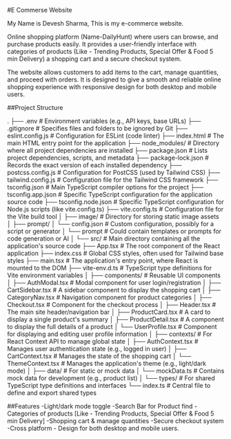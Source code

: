 #E Commerse Website

My Name is Devesh Sharma, This is my e-commerce website.

Online shopping platform (Name-DailyHunt) where users can browse, and purchase products easily. It provides a user-friendly interface with categories of products (Like - Trending Products, Special Offer & Food 5 min Delivery) a shopping cart and a secure checkout system.

The website allows customers to add items to the cart, manage quantities, and proceed with orders.
It is designed to give a smooth and reliable online shopping experience with responsive design for both desktop and mobile users.


##Project Structure

.
├── .env                  # Environment variables (e.g., API keys, base URLs)
├── .gitignore            # Specifies files and folders to be ignored by Git
├── eslint.config.js      # Configuration for ESLint (code linter)
├── index.html            # The main HTML entry point for the application
├── node_modules/         # Directory where all project dependencies are installed
├── package.json          # Lists project dependencies, scripts, and metadata
├── package-lock.json     # Records the exact version of each installed dependency
├── postcss.config.js     # Configuration for PostCSS (used by Tailwind CSS)
├── tailwind.config.js    # Configuration file for the Tailwind CSS framework
├── tsconfig.json         # Main TypeScript compiler options for the project
├── tsconfig.app.json     # Specific TypeScript configuration for the application source code
├── tsconfig.node.json    # Specific TypeScript configuration for Node.js scripts (like vite.config.ts)
├── vite.config.ts        # Configuration file for the Vite build tool
│
├── image/                # Directory for storing static image assets
│
├── prompt/
│   └── config.json       # Custom configuration, possibly for a script or generator
│   └── prompt            # Could contain templates or prompts for code generation or AI
│
└── src/                  # Main directory containing all the application's source code
    ├── App.tsx           # The root component of the React application
    ├── index.css         # Global CSS styles, often used for Tailwind base styles
    ├── main.tsx          # The application's entry point, where React is mounted to the DOM
    ├── vite-env.d.ts     # TypeScript type definitions for Vite environment variables
    │
    ├── components/       # Reusable UI components
    │   ├── AuthModal.tsx      # Modal component for user login/registration
    │   ├── CartSidebar.tsx    # A sidebar component to display the shopping cart
    │   ├── CategoryNav.tsx    # Navigation component for product categories
    │   ├── Checkout.tsx       # Component for the checkout process
    │   ├── Header.tsx         # The main site header/navigation bar
    │   ├── ProductCard.tsx    # A card to display a single product's summary
    │   ├── ProductDetail.tsx  # A component to display the full details of a product
    │   └── UserProfile.tsx    # Component for displaying and editing user profile information
    │
    ├── contexts/              # For React Context API to manage global state
    │   ├── AuthContext.tsx    # Manages user authentication state (e.g., logged in user)
    │   ├── CartContext.tsx    # Manages the state of the shopping cart
    │   └── ThemeContext.tsx   # Manages the application's theme (e.g., light/dark mode)
    │
    ├── data/              # For static or mock data
    │   └── mockData.ts    # Contains mock data for development (e.g., product list)
    │
    └── types/            # For shared TypeScript type definitions and interfaces
        └── index.ts      # Central file to define and export shared types


    
##Features
-Light/dark mode toggle
-Search Bar for Product find
-Categories of products [Like - Trending Products, Special Offer & Food 5 min Delivery]
-Shopping cart & manage quantities
-Secure checkout system
-Cross platform - Design for both desktop and mobile users.
